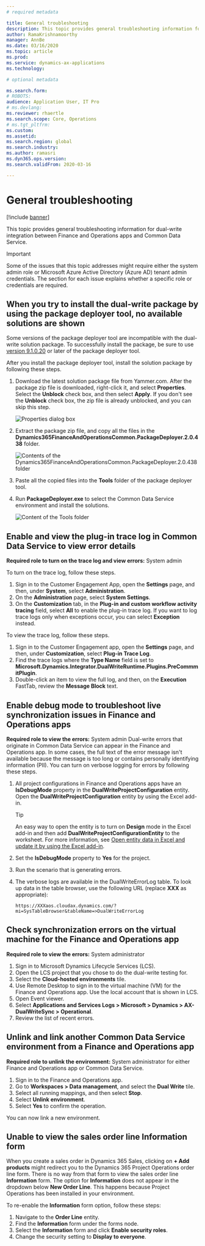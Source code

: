```yaml
---
# required metadata

title: General troubleshooting
description: This topic provides general troubleshooting information for dual-write integration between Finance and Operations apps and Common Data Service.
author: RamaKrishnamoorthy 
manager: AnnBe
ms.date: 03/16/2020
ms.topic: article
ms.prod: 
ms.service: dynamics-ax-applications
ms.technology: 

# optional metadata

ms.search.form: 
# ROBOTS: 
audience: Application User, IT Pro
# ms.devlang: 
ms.reviewer: rhaertle
ms.search.scope: Core, Operations
# ms.tgt_pltfrm: 
ms.custom: 
ms.assetid: 
ms.search.region: global
ms.search.industry: 
ms.author: ramasri
ms.dyn365.ops.version: 
ms.search.validFrom: 2020-03-16

---
```


# General troubleshooting

[!include [banner](../../includes/banner.md)]



This topic provides general troubleshooting information for dual-write integration between Finance and Operations apps and Common Data Service.

> [!IMPORTANT]
> Some of the issues that this topic addresses might require either the system admin role or Microsoft Azure Active Directory (Azure AD) tenant admin credentials. The section for each issue explains whether a specific role or credentials are required.

## When you try to install the dual-write package by using the package deployer tool, no available solutions are shown

Some versions of the package deployer tool are incompatible with the dual-write solution package. To successfully install the package, be sure to use [version 9.1.0.20](https://www.nuget.org/packages/Microsoft.CrmSdk.XrmTooling.PackageDeployment.Wpf/9.1.0.20) or later of the package deployer tool.

After you install the package deployer tool, install the solution package by following these steps.

1. Download the latest solution package file from Yammer.com. After the package zip file is downloaded, right-click it, and select **Properties**. Select the **Unblock** check box, and then select **Apply**. If you don't see the **Unblock** check box, the zip file is already unblocked, and you can skip this step.

    ![Properties dialog box](media/unblock_option.png)

2. Extract the package zip file, and copy all the files in the **Dynamics365FinanceAndOperationsCommon.PackageDeployer.2.0.438** folder.

    ![Contents of the Dynamics365FinanceAndOperationsCommon.PackageDeployer.2.0.438 folder](media/extract_package.png)

3. Paste all the copied files into the **Tools** folder of the package deployer tool. 
4. Run **PackageDeployer.exe** to select the Common Data Service environment and install the solutions.

    ![Content of the Tools folder](media/paste_copied_files.png)

## Enable and view the plug-in trace log in Common Data Service to view error details

**Required role to turn on the trace log and view errors:** System admin

To turn on the trace log, follow these steps.

1. Sign in to the Customer Engagement App, open the **Settings** page, and then, under **System**, select **Administration**.
2. On the **Administration** page, select **System Settings**.
3. On the **Customization** tab, in the **Plug-in and custom workflow activity tracing** field, select **All** to enable the plug-in trace log. If you want to log trace logs only when exceptions occur, you can select **Exception** instead.


To view the trace log, follow these steps.

1. Sign in to the Customer Engagement app, open the **Settings** page, and then, under **Customization**, select **Plug-in Trace Log**.
2. Find the trace logs where the **Type Name** field is set to **Microsoft.Dynamics.Integrator.DualWriteRuntime.Plugins.PreCommmitPlugin**.
3. Double-click an item to view the full log, and then, on the **Execution** FastTab, review the **Message Block** text.

## Enable debug mode to troubleshoot live synchronization issues in Finance and Operations apps

**Required role to view the errors:** System admin
Dual-write errors that originate in Common Data Service can appear in the Finance and Operations app. In some cases, the full text of the error message isn't available because the message is too long or contains personally identifying information (PII). You can turn on verbose logging for errors by following these steps.

1. All project configurations in Finance and Operations apps have an **IsDebugMode** property in the **DualWriteProjectConfiguration** entity. Open the **DualWriteProjectConfiguration** entity by using the Excel add-in.

    > [!TIP]
    > An easy way to open the entity is to turn on **Design** mode in the Excel add-in and then add **DualWriteProjectConfigurationEntity** to the worksheet. For more information, see [Open entity data in Excel and update it by using the Excel add-in](../../office-integration/use-excel-add-in.md).

2. Set the **IsDebugMode** property to **Yes** for the project.
3. Run the scenario that is generating errors.
4. The verbose logs are available in the DualWriteErrorLog table. To look up data in the table browser, use the following URL (replace **XXX** as appropriate):

    `https://XXXaos.cloudax.dynamics.com/?mi=SysTableBrowser&tableName=>DualWriteErrorLog`

## Check synchronization errors on the virtual machine for the Finance and Operations app

**Required role to view the errors:** System administrator

1. Sign in to Microsoft Dynamics Lifecycle Services (LCS).
2. Open the LCS project that you chose to do the dual-write testing for.
3. Select the **Cloud-hosted environments** tile.
4. Use Remote Desktop to sign in to the virtual machine (VM) for the Finance and Operations app. Use the local account that is shown in LCS.
5. Open Event viewer.
6. Select **Applications and Services Logs \> Microsoft \> Dynamics \> AX-DualWriteSync \> Operational**.
7. Review the list of recent errors.

## Unlink and link another Common Data Service environment from a Finance and Operations app

**Required role to unlink the environment:** System administrator for either Finance and Operations app or Common Data Service.

1. Sign in to the Finance and Operations app.
2. Go to **Workspaces \> Data management**, and select the **Dual Write** tile.
3. Select all running mappings, and then select **Stop**.
4. Select **Unlink environment**.
5. Select **Yes** to confirm the operation.

You can now link a new environment.

## Unable to view the sales order line Information form 

When you create a sales order in Dynamics 365 Sales, clicking on **+ Add products** might redirect you to the Dynamics 365 Project Operations order line form. There is no way from that form to view the sales order line **Information** form. The option for **Information** does not appear in the dropdown below **New Order Line**. This happens because Project Operations has been installed in your environment.

To re-enable the **Information** form option, follow these steps:
1. Navigate to the **Order Line** entity.
2. Find the **Information** form under the forms node. 
3. Select the **Information** form and click **Enable security roles**. 
4. Change the security setting to **Display to everyone**.

